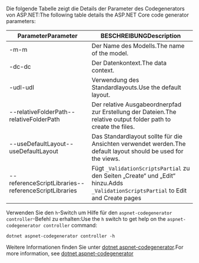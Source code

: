 <span data-ttu-id="7510a-101">Die folgende Tabelle zeigt die Details der Parameter des Codegenerators von ASP.NET:</span><span class="sxs-lookup"><span data-stu-id="7510a-101">The following table details the ASP.NET Core code generator parameters:</span></span>

| <span data-ttu-id="7510a-102">Parameter</span><span class="sxs-lookup"><span data-stu-id="7510a-102">Parameter</span></span>               | <span data-ttu-id="7510a-103">BESCHREIBUNG</span><span class="sxs-lookup"><span data-stu-id="7510a-103">Description</span></span>|
| ----------------- | ------------ |
| <span data-ttu-id="7510a-104">-m</span><span class="sxs-lookup"><span data-stu-id="7510a-104">-m</span></span>  | <span data-ttu-id="7510a-105">Der Name des Modells.</span><span class="sxs-lookup"><span data-stu-id="7510a-105">The name of the model.</span></span> |
| <span data-ttu-id="7510a-106">-dc</span><span class="sxs-lookup"><span data-stu-id="7510a-106">-dc</span></span>  | <span data-ttu-id="7510a-107">Der Datenkontext.</span><span class="sxs-lookup"><span data-stu-id="7510a-107">The data context.</span></span> |
| <span data-ttu-id="7510a-108">-udl</span><span class="sxs-lookup"><span data-stu-id="7510a-108">-udl</span></span> | <span data-ttu-id="7510a-109">Verwendung des Standardlayouts.</span><span class="sxs-lookup"><span data-stu-id="7510a-109">Use the default layout.</span></span> |
| <span data-ttu-id="7510a-110">--relativeFolderPath</span><span class="sxs-lookup"><span data-stu-id="7510a-110">--relativeFolderPath</span></span> | <span data-ttu-id="7510a-111">Der relative Ausgabeordnerpfad zur Erstellung der Dateien.</span><span class="sxs-lookup"><span data-stu-id="7510a-111">The relative output folder path to create the files.</span></span> |
| <span data-ttu-id="7510a-112">--useDefaultLayout</span><span class="sxs-lookup"><span data-stu-id="7510a-112">--useDefaultLayout</span></span> | <span data-ttu-id="7510a-113">Das Standardlayout sollte für die Ansichten verwendet werden.</span><span class="sxs-lookup"><span data-stu-id="7510a-113">The default layout should be used for the views.</span></span> |
| <span data-ttu-id="7510a-114">--referenceScriptLibraries</span><span class="sxs-lookup"><span data-stu-id="7510a-114">--referenceScriptLibraries</span></span> | <span data-ttu-id="7510a-115">Fügt `_ValidationScriptsPartial` zu den Seiten „Create“ und „Edit“ hinzu.</span><span class="sxs-lookup"><span data-stu-id="7510a-115">Adds `_ValidationScriptsPartial` to Edit and Create pages</span></span> |

<span data-ttu-id="7510a-116">Verwenden Sie den `h`-Switch um Hilfe für den `aspnet-codegenerator controller`-Befehl zu erhalten:</span><span class="sxs-lookup"><span data-stu-id="7510a-116">Use the `h` switch to get help on the `aspnet-codegenerator controller` command:</span></span>

```dotnetcli
dotnet aspnet-codegenerator controller -h
```

<span data-ttu-id="7510a-117">Weitere Informationen finden Sie unter [dotnet aspnet-codegenerator](xref:fundamentals/tools/dotnet-aspnet-codegenerator).</span><span class="sxs-lookup"><span data-stu-id="7510a-117">For more information, see [dotnet aspnet-codegenerator](xref:fundamentals/tools/dotnet-aspnet-codegenerator)</span></span>

